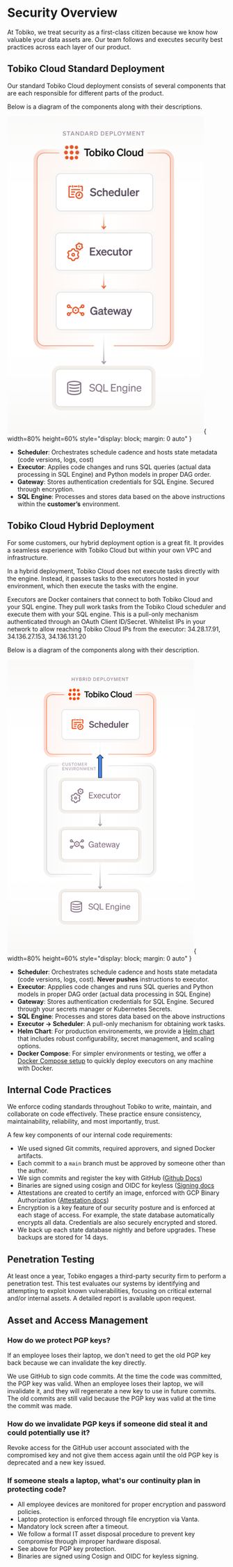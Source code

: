 # Security Overview


At Tobiko, we treat security as a first-class citizen because we know how valuable your data assets are. Our team follows and executes security best practices across each layer of our product. 

## Tobiko Cloud Standard Deployment

Our standard Tobiko Cloud deployment consists of several components that are each responsible for different parts of the product. 

Below is a diagram of the components along with their descriptions. 

![tobiko_cloud_standard_deployment](./tcloud_standard_deployment.png){ width=80% height=60% style="display: block; margin: 0 auto" }

- **Scheduler**: Orchestrates schedule cadence and hosts state metadata (code versions, logs, cost)
- **Executor**: Applies code changes and runs SQL queries (actual data processing in SQL Engine) and Python models in proper DAG order.
- **Gateway**: Stores authentication credentials for SQL Engine. Secured through encryption.
- **SQL Engine**: Processes and stores data based on the above instructions within the **customer’s** environment.

## Tobiko Cloud Hybrid Deployment

For some customers, our hybrid deployment option is a great fit. It provides a seamless experience with Tobiko Cloud but within your own VPC and infrastructure.  

In a hybrid deployment, Tobiko Cloud does not execute tasks directly with the engine. Instead, it passes tasks to the executors hosted in your environment, which then execute the tasks with the engine. 

Executors are Docker containers that connect to both Tobiko Cloud and your SQL engine. They pull work tasks from the Tobiko Cloud scheduler and execute them with your SQL engine. This is a pull-only mechanism authenticated through an OAuth Client ID/Secret. Whitelist IPs in your network to allow reaching Tobiko Cloud IPs from the executor: 34.28.17.91, 34.136.27.153, 34.136.131.20

Below is a diagram of the components along with their description. 

![tobiko_cloud_hybrid_deployment](./tcloud_hybrid_deployment.png){ width=80% height=60% style="display: block; margin: 0 auto" }

- **Scheduler**: Orchestrates schedule cadence and hosts state metadata (code versions, logs, cost). **Never pushes** instructions to executor.
- **Executor**: Appplies code changes and runs SQL queries and Python models in proper DAG order (actual data processing in SQL Engine)
- **Gateway**: Stores authentication credentials for SQL Engine. Secured through your secrets manager or Kubernetes Secrets.
- **SQL Engine**: Processes and stores data based on the above instructions
- **Executor -> Scheduler**: A pull-only mechanism for obtaining work tasks. 
- **Helm Chart**: For production environements, we provide a [Helm chart](../scheduler/hybrid_executors_helm.md) that includes robust configurability, secret management, and scaling options.
- **Docker Compose**: For simpler environments or testing, we offer a [Docker Compose setup](../scheduler/hybrid_executors_docker_compose.md) to quickly deploy executors on any machine with Docker.



## Internal Code Practices

We enforce coding standards throughout Tobiko to write, maintain, and collaborate on code effectively. These practice ensure consistency, maintainability, reliability, and most importantly, trust. 

A few key components of our internal code requirements:

- We used signed Git commits, required approvers, and signed Docker artifacts.
- Each commit to a `main` branch must be approved by someone other than the author.
- We sign commits and register the key with GitHub ([Github Docs](https://docs.github.com/en/authentication/managing-commit-signature-verification/signing-commits))
- Binaries are signed using cosign and OIDC for keyless ([Signing docs](https://docs.sigstore.dev/cosign/signing/overview/)
- Attestations are created to certify an image, enforced with GCP Binary Authorization ([Attestation docs](https://cloud.google.com/binary-authorization/docs/key-concepts#attestations))
- Encryption is a key feature of our security posture and is enforced at each stage of access. For example, the state database automatically encrypts all data. Credentials are also securely encrypted and stored. 
- We back up each state database nightly and before upgrades. These backups are stored for 14 days.

## Penetration Testing

At least once a year, Tobiko engages a third-party security firm to perform a penetration test. This test evaluates our systems by identifying and attempting to exploit known vulnerabilities, focusing on critical external and/or internal assets. A detailed report is available upon request.
 

## Asset and Access Management 

### How do we protect PGP keys?

If an employee loses their laptop, we don't need to get the old PGP key back because we can invalidate the key directly. 

We use GitHub to sign code commits. At the time the code was committed, the PGP key was valid. When an employee loses their laptop, we will invalidate it, and they will regenerate a new key to use in future commits. The old commits are still valid because the PGP key was valid at the time the commit was made.

### How do we invalidate PGP keys if someone did steal it and could potentially use it?

Revoke access for the GitHub user account associated with the compromised key and not give them access again until the old PGP key is deprecated and a new key issued.

### If someone steals a laptop, what's our continuity plan in protecting code?

- All employee devices are monitored for proper encryption and password policies.
- Laptop protection is enforced through file encryption via Vanta.
- Mandatory lock screen after a timeout.
- We follow a formal IT asset disposal procedure to prevent key compromise through improper hardware disposal.
- See above for PGP key protection.
- Binaries are signed using Cosign and OIDC for keyless signing.

